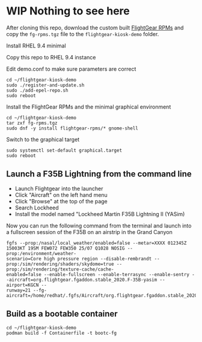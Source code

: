 # WIP Nothing to see here #

After cloning this repo, download the custom built [FlightGear RPMs](https://drive.google.com/file/d/1rwDJ9LB29kvqw0GXTTOUe0mK9mCzbFn3/view?usp=drive_link)
and copy the `fg-rpms.tgz` file to the `flightgear-kiosk-demo` folder.

Install RHEL 9.4 minimal

Copy this repo to RHEL 9.4 instance

Edit demo.conf to make sure parameters are correct

    cd ~/flightgear-kiosk-demo
    sudo ./register-and-update.sh
    sudo ./add-epel-repo.sh
    sudo reboot

Install the FlightGear RPMs and the minimal graphical environment

    cd ~/flightgear-kiosk-demo
    tar zxf fg-rpms.tgz
    sudo dnf -y install flightgear-rpms/* gnome-shell

Switch to the graphical target

    sudo systemctl set-default graphical.target
    sudo reboot

## Launch a F35B Lightning from the command line 
- Launch Flightgear into the launcher
- Click "Aircraft" on the left hand menu
- Click "Browse" at the top of the page
- Search Lockheed
- Install the model named "Lockheed Martin F35B Lightning II (YASim)

Now you can run the following command from the terminal and launch into a fullscreen session of the F35B on an airstrip in the Grand Canyon
```
fgfs --prop:/nasal/local_weather/enabled=false --metar=XXXX 012345Z 15003KT 19SM FEW072 FEW350 25/07 Q1028 NOSIG --prop:/environment/weather-     
scenario=Core high pressure region --disable-rembrandt --prop:/sim/rendering/shaders/skydome=true --prop:/sim/rendering/texture-cache/cache- 
enabled=false --enable-fullscreen --enable-terrasync --enable-sentry --aircraft=org.flightgear.fgaddon.stable_2020.F-35B-yasim --airport=KGCN -- 
runway=21 --fg-aircraft=/home/redhat/.fgfs/Aircraft/org.flightgear.fgaddon.stable_2020/Aircraft
```

## Build as a bootable container

    cd ~/flightgear-kiosk-demo
    podman build -f Containerfile -t bootc-fg
